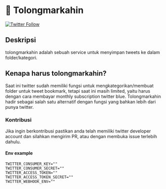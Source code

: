 # 📖 Tolongmarkahin

[![Twitter Follow](https://img.shields.io/twitter/follow/tolongmarkahin?color=%231DA1F2&style=flat-square)](https://twitter.com/tolongmarkahin)

## Deskripsi

tolongmarkahin adalah sebuah service untuk menyimpan tweets ke dalam folder/kategori.

## Kenapa harus tolongmarkahin?

Saat ini twitter sudah memiliki fungsi untuk mengkategorikan/membuat folder untuk tweet bookmark, tetapi saat ini masih limited, yaitu harus dengan cara membayar monthly subscription twitter blue. Tolongmarkahin hadir sebagai salah satu alternatif dengan fungsi yang bahkan lebih dari punya twitter.

### Kontribusi

Jika ingin berkontribusi pastikan anda telah memiliki twitter developer account dan silahkan mengirim PR, atau dengan membuka issue terlebih dahulu.

#### Env example

```env
TWITTER_CONSUMER_KEY=""
TWITTER_CONSUMER_SECRET=""
TWITTER_ACCESS_TOKEN=""
TWITTER_ACCESS_TOKEN_SECRET=""
TWITTER_WEBHOOK_ENV=""
```
